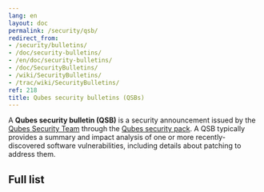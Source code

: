 ```yaml
---
lang: en
layout: doc
permalink: /security/qsb/
redirect_from:
- /security/bulletins/
- /doc/security-bulletins/
- /en/doc/security-bulletins/
- /doc/SecurityBulletins/
- /wiki/SecurityBulletins/
- /trac/wiki/SecurityBulletins/
ref: 218
title: Qubes security bulletins (QSBs)
---
```


A **Qubes security bulletin (QSB)** is a security announcement issued by the
[Qubes Security Team](/security/#qubes-security-team) through the [Qubes
security pack](/security/pack/). A QSB typically provides a summary and impact
analysis of one or more recently-discovered software vulnerabilities, including
details about patching to address them.

## Full list
